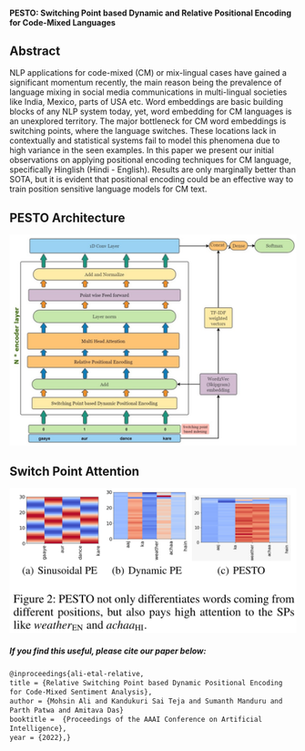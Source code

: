 #### PESTO: Switching Point based Dynamic and Relative Positional Encoding for Code-Mixed Languages

## Abstract 
  <p> NLP applications for code-mixed (CM) or mix-lingual cases have gained a significant momentum recently, the main reason being the prevalence of language mixing in social media communications in multi-lingual societies like India, Mexico, parts of USA etc. Word embeddings are basic building blocks of any NLP system today, yet, word embedding for CM languages is an unexplored territory. The major bottleneck for CM word embeddings is switching points, where the language switches. These locations lack in contextually and statistical systems fail to model this phenomena due to high variance in the seen examples. In this paper we present our initial observations on applying positional encoding techniques for CM language, specifically Hinglish (Hindi - English). Results are only marginally better than SOTA, but it is evident that positional encoding could be an effective way to train position sensitive language models for CM text. </p>


## PESTO Architecture
 ![alt text](https://github.com/mohammedmohsinali/PESTO/blob/main/PESTO_Architecture.jpeg)

## Switch Point Attention
 ![alt text](https://github.com/mohammedmohsinali/PESTO/blob/main/SPHeatmap.png)
  
##### If you find this useful, please cite our paper below:

    @inproceedings{ali-etal-relative,
    title = {Relative Switching Point based Dynamic Positional Encoding for Code-Mixed Sentiment Analysis},
    author = {Mohsin Ali and Kandukuri Sai Teja and Sumanth Manduru and Parth Patwa and Amitava Das}
    booktitle =  {Proceedings of the AAAI Conference on Artificial Intelligence},
    year = {2022},}
